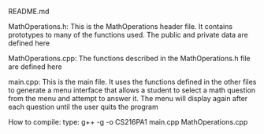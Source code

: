 README.md

MathOperations.h:
This is the MathOperations header file. It contains prototypes to many of the functions used.
The public and private data are defined here

MathOperations.cpp:
The functions described in the MathOperations.h file are defined here

main.cpp:
This is the main file. It uses the functions defined in the other files to generate a menu interface
that allows a student to select a math question from the menu and attempt to answer it. The menu will
display again after each question until the user quits the program

How to compile:
type: g++ -g -o CS216PA1 main.cpp MathOperations.cpp
